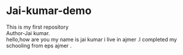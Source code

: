# Jai-kumar-demo
This is my first repository
<br>
Author-Jai kumar.
<br>
hello,how are you my name is jai kumar i live in ajmer .I completed  my schooling from eps ajmer .
